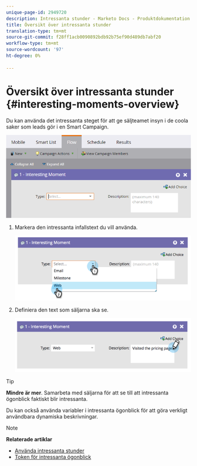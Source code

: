 ```yaml
---
unique-page-id: 2949720
description: Intressanta stunder - Marketo Docs - Produktdokumentation
title: Översikt över intressanta stunder
translation-type: tm+mt
source-git-commit: f28ff1acb0090892bdb92b75ef90d489db7abf20
workflow-type: tm+mt
source-wordcount: '97'
ht-degree: 0%

---
```



# Översikt över intressanta stunder {#interesting-moments-overview}

Du kan använda det intressanta steget för att ge säljteamet insyn i de coola saker som leads gör i en Smart Campaign.

![](assets/image2016-1-27-11-3a1-3a53.png)

1. Markera den intressanta infallstext du vill använda.

   ![](assets/image2014-9-23-16-3a30-3a33.png)

1. Definiera den text som säljarna ska se.

   ![](assets/image2014-9-23-16-3a30-3a53.png)

>[!TIP]
>
>**Mindre är mer**. Samarbeta med säljarna för att se till att intressanta ögonblick faktiskt blir intressanta.

Du kan också använda variabler i intressanta ögonblick för att göra verkligt användbara dynamiska beskrivningar.

>[!NOTE]
>
>**Relaterade artiklar**
>
>* [Använda intressanta stunder](using-interesting-moments.md)
>* [Token för intressanta ögonblick](tokens-for-interesting-moments.md)

>



